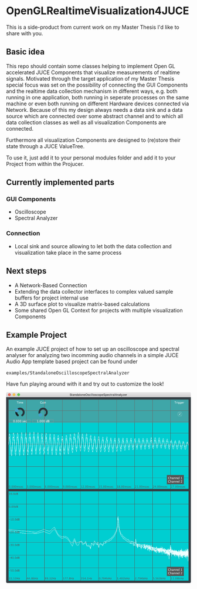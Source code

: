 # OpenGLRealtimeVisualization4JUCE

This is a side-product from current work on my Master Thesis I'd like to share with you.

## Basic idea
This repo should contain some classes helping to implement Open GL accelerated JUCE Components that visualize measurements of realtime signals. Motivated through the target application of my Master Thesis special focus was set on the possibility of connecting the GUI Components and the realtime data collection mechanism in different ways, e.g. both running in one application, both running in seperate processes on the same machine or even both running on different Hardware devices connected via Network. Because of this my design always needs a data sink and a data source which are connected over some abstract channel and to which all data collection classes as well as all visualization Components are connected.

Furthermore all visualization Components are designed to (re)store their state through a JUCE ValueTree.

To use it, just add it to your personal modules folder and add it to your Project from within the Projucer.

## Currently implemented parts
### GUI Components  

- Oscilloscope
- Spectral Analyzer

### Connection 

- Local sink and source allowing to let both the data collection and visualization take place in the same process

## Next steps

- A Network-Based Connection
- Extending the data collector interfaces to complex valued sample buffers for project internal use
- A 3D surface plot to visualize matrix-based calculations
- Some shared Open GL Context for projects with multiple visualization Components

## Example Project
An example JUCE project of how to set up an oscilloscope and spectral analyser for analyzing two incomming audio channels in a simple JUCE Audio App template based project can be found under
```
examples/StandaloneOscilloscopeSpectralAnalyzer
```

Have fun playing around with it and try out to customize the look!

![](img/StandaloneOscilloscopeSpectralAnalyzerExampleScreenshot.png)